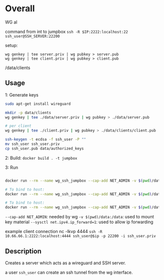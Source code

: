 # Overall


 WG al

command from int to jumpbox
`ssh -R $IP:2222:localhost:22 ssh_user@SSH_SERVER:22200`


setup:
```
wg genkey | tee server.priv | wg pubkey > server.pub
wg genkey | tee client.priv | wg pubkey > client.pub
```

/data/clients

## Usage

1: Generate keys

```bash
sudo apt-get install wireguard

mkdir -p data/clients
wg genkey | tee ./data/server.priv | wg pubkey > ./data/server.pub

# per client
wg genkey | tee ./client.priv | wg pubkey > ./data/clients/client.pub

ssh-keygen -t ecdsa -f ssh_user -P ""
mv ssh_user ssh_user.priv
cp ssh_user.pub data/authorized_keys
```


2: Build:
`docker build . -t jumpbox`

3: Run

```bash

docker run --rm --name wg_ssh_jumpbox --cap-add NET_ADMIN -v $(pwd)/data:/data --sysctl net.ipv4.ip_forward=1 jumpbox

# To bind to host:
docker run --rm --name wg_ssh_jumpbox --cap-add NET_ADMIN -v $(pwd)/data:/data --sysctl net.ipv4.ip_forward=1 -p 0.0.0.0:22200:22200/tcp -p 0.0.0.0:51820:51820/udp jumpbox

# To bind to host:
docker run --rm --name wg_ssh_jumpbox --cap-add NET_ADMIN -v $(pwd)/data:/data --sysctl net.ipv4.ip_forward=1 --expose 22200/tcp,51820/udp jumpbox
```

`--cap-add NET_ADMIN`: needed by wg
`-v $(pwd)/data:/data`: used to mount key material
`--sysctl net.ipv4.ip_forward=1`: used to allow ip forwarding


example client connection
nc -lkvp 4444 
`ssh -R 10.66.66.1:2222:localhost:4444 ssh_user@$ip -p 22200 -i ssh_user.priv`

## Description

Creates a server which acts as a wireguard and SSH server.

a user `ssh_user` can create an ssh tunnel from the wg interface.